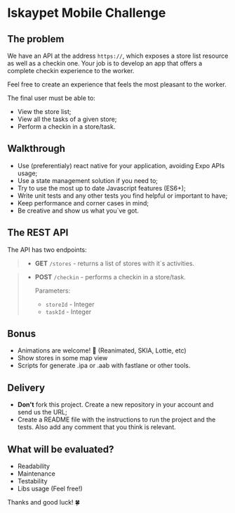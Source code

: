 
# Iskaypet Mobile Challenge

## The problem

We have an API at the address `https://`, which exposes a store list 
resource as well as a checkin one. Your job is to develop an app that 
offers a complete checkin experience to the worker. 

Feel free to create an experience that feels the most pleasant to the 
worker.

The final user must be able to:

- View the store list;
- View all the tasks of a given store;
- Perform a checkin in a store/task.

## Walkthrough

- Use (preferentialy) react native for your application, avoiding Expo 
APIs usage;
- Use a state management solution if you need to;
- Try to use the most up to date Javascript features (ES6+);
- Write unit tests and any other tests you find helpful or important to 
have;
- Keep performance and corner cases in mind;
- Be creative and show us what you`ve got.

## The REST API

The API has two endpoints:

>- **GET** `/stores` - returns a list of stores with it`s activities.

>- **POST** `/checkin` - performs a checkin in a store/task.
>
>     Parameters:  
>     - `storeId` - Integer  
>     - `taskId` - Integer  

## Bonus

- Animations are welcome! 🤩 (Reanimated, SKIA, Lottie, etc)
- Show stores in some map view
- Scripts for generate .ipa or .aab with fastlane or other tools.

## Delivery

- **Don't** fork this project. Create a new repository in your account and 
send us the URL;
- Create a README file with the instructions to run the project and the 
tests. Also add any comment that you think is relevant.

## What will be evaluated?

- Readability  
- Maintenance  
- Testability
- Libs usage (Feel free!)

Thanks and good luck! 🍀
